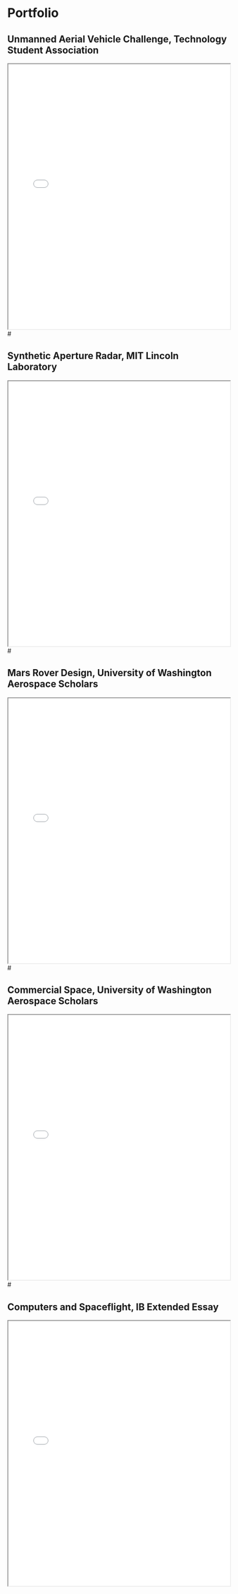 # Portfolio

## Unmanned Aerial Vehicle Challenge, Technology Student Association

<iframe src="{{ '/assets/TSA.pdf' | relative_url }}" width="100%" height="600px">
</iframe>
# ⠀

## Synthetic Aperture Radar, MIT Lincoln Laboratory

<iframe src="{{ '/assets/LLRISE.pdf' | relative_url }}" width="100%" height="600px">
</iframe>
# ⠀

## Mars Rover Design, University of Washington Aerospace Scholars

<iframe src="{{ '/assets/WAS.pdf' | relative_url }}" width="100%" height="600px">
</iframe>
# ⠀

## Commercial Space, University of Washington Aerospace Scholars

<iframe src="{{ '/assets/WAS_essay.pdf' | relative_url }}" width="100%" height="600px">
</iframe>
# ⠀

## Computers and Spaceflight, IB Extended Essay

<iframe src="{{ '/assets/EE.pdf' | relative_url }}" width="100%" height="600px">
</iframe>
